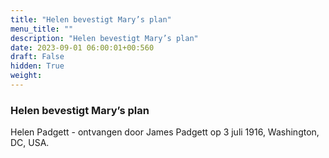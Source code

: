 ```yaml
---
title: "Helen bevestigt Mary’s plan"
menu_title: ""
description: "Helen bevestigt Mary’s plan"
date: 2023-09-01 06:00:01+00:560
draft: False
hidden: True
weight:
---
```

### Helen bevestigt Mary’s plan

Helen Padgett - ontvangen door James Padgett op 3 juli 1916, Washington, DC, USA.

